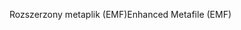 <span data-ttu-id="04172-101">Rozszerzony metaplik (EMF)</span><span class="sxs-lookup"><span data-stu-id="04172-101">Enhanced Metafile (EMF)</span></span>